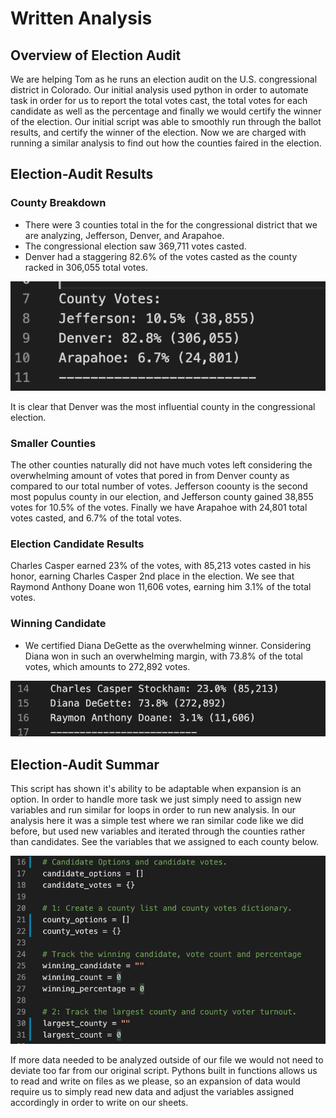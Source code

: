 # Written Analysis
 
## Overview of Election Audit

We are helping Tom as he runs an election audit on the U.S. congressional district in Colorado. Our initial analysis used python in order to automate task in order for us to report the total votes cast, the total votes for each candidate as well as the percentage and finally we would certify the winner of the election. Our initial script was able to smoothly run through the ballot results, and certify the winner of the election. Now we are charged with running a similar analysis to find out how the counties faired in the election. 

## Election-Audit Results

### County Breakdown

- There were 3 counties total in the for the congressional district that we are analyzing, Jefferson, Denver, and Arapahoe. 
- The congressional election saw 369,711 votes casted.
- Denver had a staggering 82.6% of the votes casted as the county racked in 306,055 total votes.

![](Resources/County_results.png)

It is clear that Denver was the most influential county in the congressional election. 

### Smaller Counties

The other counties naturally did not have much votes left considering the overwhelming amount of votes that pored in from Denver county as compared to our total number of votes. Jefferson coounty is the second most populus county in our election, and Jefferson county gained 38,855 votes for 10.5% of the votes. Finally we have Arapahoe with 24,801 total votes casted, and 6.7% of the total votes. 

### Election Candidate Results 

Charles Casper earned 23% of the votes, with 85,213 votes casted in his honor, earning Charles Casper 2nd place in the election. We see that Raymond Anthony Doane won 11,606 votes, earning him 3.1% of the total votes.

### Winning Candidate

- We certified Diana DeGette as the overwhelming winner. Considering Diana won in such an overwhelming margin, with 73.8% of the total votes, which amounts to 272,892 votes.

![](Resources/candidate_results.png)

## Election-Audit Summar
  
  This script has shown it's ability to be adaptable when expansion is an option. In order to handle more task we just simply need to assign new variables and run similar for loops in order to run new analysis. In our analysis here it was a simple test where we ran similar code like we did before, but used new variables and iterated through the counties rather than candidates. See the variables that we assigned to each county below. 

![](Resources/Pitch.png)

If more data needed to be analyzed outside of our file we would not need to deviate too far from our original script. Pythons built in functions allows us to read and write on files as we please, so an expansion of data would require us to simply read new data and adjust the variables assigned accordingly in order to write on our sheets. 

